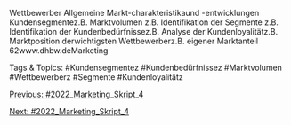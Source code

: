 Wettbewerber
Allgemeine Markt-charakteristikaund -entwicklungen
Kundensegmentez.B. Marktvolumen z.B. Identifikation der Segmente
z.B. Identifikation der Kundenbedürfnissez.B. Analyse der Kundenloyalitätz.B. Marktposition derwichtigsten Wettbewerberz.B. eigener Marktanteil
62www.dhbw.deMarketing

   Tags & Topics:
   #Kundensegmentez
   #Kundenbedürfnissez
   #Marktvolumen
   #Wettbewerberz
   #Segmente
   #Kundenloyalitätz

[Previous: #2022_Marketing_Skript_4](2022_Marketing_Skript_4.md)

[Next: #2022_Marketing_Skript_4](2022_Marketing_Skript_4.md)